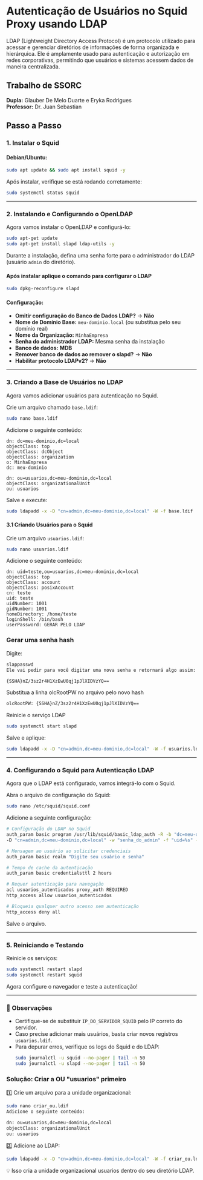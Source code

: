 # Autenticação de Usuários no Squid Proxy usando LDAP
LDAP (Lightweight Directory Access Protocol) é um protocolo utilizado para acessar e gerenciar diretórios de informações de forma organizada e hierárquica. Ele é amplamente usado para autenticação e autorização em redes corporativas, permitindo que usuários e sistemas acessem dados de maneira centralizada.

## Trabalho de SSORC
**Dupla:** Glauber De Melo Duarte e Eryka Rodrigues  
**Professor:** Dr. Juan Sebastian  

## Passo a Passo

### 1. Instalar o Squid
#### Debian/Ubuntu:
```bash
sudo apt update && sudo apt install squid -y
```

Após instalar, verifique se está rodando corretamente:
```bash
sudo systemctl status squid
```

---
### 2. Instalando e Configurando o OpenLDAP
Agora vamos instalar o OpenLDAP e configurá-lo:
```bash
sudo apt-get update
sudo apt-get install slapd ldap-utils -y
```
Durante a instalação, defina uma senha forte para o administrador do LDAP (usuário `admin` do diretório).

#### Após instalar aplique o comando para configurar o LDAP
```bash
sudo dpkg-reconfigure slapd
```
#### Configuração:
- **Omitir configuração do Banco de Dados LDAP?** → **Não**
- **Nome de Domínio Base:** `meu-dominio.local` (ou substitua pelo seu domínio real)
- **Nome da Organização:** `MinhaEmpresa`
- **Senha do administrador LDAP:** Mesma senha da instalação
- **Banco de dados:** **MDB**
- **Remover banco de dados ao remover o slapd?** → **Não**
- **Habilitar protocolo LDAPv2?** → **Não**

---
### 3. Criando a Base de Usuários no LDAP
Agora vamos adicionar usuários para autenticação no Squid.

Crie um arquivo chamado `base.ldif`:
```bash
sudo nano base.ldif
```

Adicione o seguinte conteúdo:
```ldif
dn: dc=meu-dominio,dc=local
objectClass: top
objectClass: dcObject
objectClass: organization
o: MinhaEmpresa
dc: meu-dominio

dn: ou=usuarios,dc=meu-dominio,dc=local
objectClass: organizationalUnit
ou: usuarios
```

Salve e execute:
```bash
sudo ldapadd -x -D "cn=admin,dc=meu-dominio,dc=local" -W -f base.ldif
```

#### 3.1 Criando Usuários para o Squid
Crie um arquivo `usuarios.ldif`:
```bash
sudo nano usuarios.ldif
```

Adicione o seguinte conteúdo:
```ldif
dn: uid=teste,ou=usuarios,dc=meu-dominio,dc=local
objectClass: top
objectClass: account
objectClass: posixAccount
cn: teste
uid: teste
uidNumber: 1001
gidNumber: 1001
homeDirectory: /home/teste
loginShell: /bin/bash
userPassword: GERAR PELO LDAP
```
### Gerar uma  senha hash
Digite:
```bash
slappasswd
Ele vai pedir para você digitar uma nova senha e retornará algo assim:
```
```bash
{SSHA}nZ/3sz2r4H1XzEwU0qj1pJlXIDVzYQ==
```
Substitua a linha olcRootPW no arquivo pelo novo hash
```bash
olcRootPW: {SSHA}nZ/3sz2r4H1XzEwU0qj1pJlXIDVzYQ==
```

Reinicie o serviço LDAP

```bash
sudo systemctl start slapd

````
Salve e aplique:
```bash
sudo ldapadd -x -D "cn=admin,dc=meu-dominio,dc=local" -W -f usuarios.ldif
```

---
### 4. Configurando o Squid para Autenticação LDAP
Agora que o LDAP está configurado, vamos integrá-lo com o Squid.

Abra o arquivo de configuração do Squid:
```bash
sudo nano /etc/squid/squid.conf
```

Adicione a seguinte configuração:
```bash
# Configuração do LDAP no Squid
auth_param basic program /usr/lib/squid/basic_ldap_auth -R -b "dc=meu-dominio,dc=local" \
-D "cn=admin,dc=meu-dominio,dc=local" -w "senha_do_admin" -f "uid=%s" -h IP_DO_SERVIDOR_SQUID

# Mensagem ao usuário ao solicitar credenciais
auth_param basic realm "Digite seu usuário e senha"

# Tempo de cache da autenticação
auth_param basic credentialsttl 2 hours

# Requer autenticação para navegação
acl usuarios_autenticados proxy_auth REQUIRED
http_access allow usuarios_autenticados

# Bloqueia qualquer outro acesso sem autenticação
http_access deny all
```

Salve o arquivo.

---
### 5. Reiniciando e Testando
Reinicie os serviços:
```bash
sudo systemctl restart slapd
sudo systemctl restart squid
```

Agora configure o navegador e teste a autenticação!

---
### 📌 Observações
- Certifique-se de substituir `IP_DO_SERVIDOR_SQUID` pelo IP correto do servidor.
- Caso precise adicionar mais usuários, basta criar novos registros `usuarios.ldif`.
- Para depurar erros, verifique os logs do Squid e do LDAP:
  ```bash
  sudo journalctl -u squid --no-pager | tail -n 50
  sudo journalctl -u slapd --no-pager | tail -n 50
  ```

### Solução: Criar a OU "usuarios" primeiro
1️⃣ Crie um arquivo para a unidade organizacional:

 ```bash
sudo nano criar_ou.ldif
Adicione o seguinte conteúdo:

dn: ou=usuarios,dc=meu-dominio,dc=local
objectClass: organizationalUnit
ou: usuarios
  ```
2️⃣ Adicione ao LDAP:

 ```bash
sudo ldapadd -x -D "cn=admin,dc=meu-dominio,dc=local" -W -f criar_ou.ldif
  ```
💡 Isso cria a unidade organizacional usuarios dentro do seu diretório LDAP.
